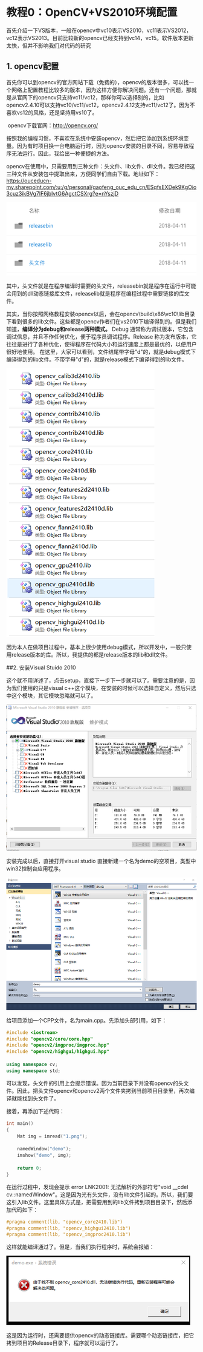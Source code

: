 # 教程0：OpenCV+VS2010环境配置

首先介绍一下VS版本，一般在opencv中vc10表示VS2010，vc11表示VS2012，vc12表示VS2013。目前比较新的opencv已经支持到vc14，vc15。软件版本更新太快，但并不影响我们对代码的研究

## 1. opencv配置

首先你可以到opencv的官方网站下载（免费的），opencv的版本很多，可以找一个网络上配置教程比较多的版本，因为这样方便你解决问题。还有一个问题，那就是从官网下的opencv只支持vc11/vc12，那样你可以选择别的，比如opencv2.4.10可以支持vc10/vc11/vc12，opencv2.4.12支持vc11/vc12了。因为不喜欢vs12的风格，还是坚持用vs10了。

​ opencv下载官网：<http://opencv.org/>

按照我的编程习惯，不喜欢在系统中安装opencv，然后把它添加到系统环境变量。因为有时项目换一台电脑运行时，因为opencv安装的目录不同，容易导致程序无法运行。因此，我给出一种便捷的方法。

opencv在使用中，只需要用到三种文件：头文件、lib文件、dll文件。我已经把这三种文件从安装包中提取出来，方便同学们自由下载。地址如下：https://ouceducn-my.sharepoint.com/:u:/g/personal/gaofeng_ouc_edu_cn/ESqfsEXDek9KgOio3cuz3ikBVg7lF6jbIvtG6AgctCSXrg?e=nYszjD

![](./img/20180411105704.png)

其中，头文件就是在程序编译时需要的头文件，releasebin就是程序在运行中可能会用到的dll动态链接库文件，releaselib就是程序在编程过程中需要链接的库文件。

其实，当你按照网络教程安装opencv以后，会在opencv\build\x86\vc10\lib目录下看到很多的lib文件。这些都是opencv作者们在vs2010下编译得到的。但是我们知道，**编译分为debug和release两种模式。** Debug 通常称为调试版本，它包含调试信息，并且不作任何优化，便于程序员调试程序。Release 称为发布版本，它往往是进行了各种优化，使得程序在代码大小和运行速度上都是最优的，以便用户很好地使用。 在这里，大家可以看到，文件结尾带字母"d"的，就是debug模式下编译得到的lib文件。不带字母"d"的，就是release模式下编译得到的lib文件。

![](./img/20180411110028.png)

因为本人在做项目过程中，基本上很少使用debug模式，所以开发中，一般只使用release版本的库。所以，我提供的都是release版本的lib和dll文件。

##2. 安装Visual Stuido 2010

这个就不用详述了，点击setup，直接下一步下一步就可以了。需要注意的是，因为我们使用的只是visual c++这个模块，在安装的时候可以选择自定义，然后只选中这个模块，其它模块忽略就可以了。

![](./img/20180411155337.png)

安装完成以后，直接打开visual studio 直接新建一个名为demo的空项目，类型中win32控制台应用程序。

![](./img/20180411155903.png)

给项目添加一个CPP文件，名为main.cpp。先添加头部引用，如下：

```c++
#include <iostream>
#include "opencv2/core/core.hpp"
#include "opencv2/imgproc/imgproc.hpp"
#include "opencv2/highgui/highgui.hpp"

using namespace cv;
using namespace std;
```

可以发现，头文件的引用上会提示错误。因为当前目录下并没有opencv的头文件。因此，把头文件opencv和opencv2两个文件夹拷到当前项目目录里，再次编译就能找到头文件了。

接着，再添加下述代码：

```c++
int main()
{
	Mat img = imread("1.png");

	namedWindow("demo");  
    imshow("demo", img);  

	return 0;
}
```

在运行过程中，发现会提示 error LNK2001: 无法解析的外部符号"void __cdel cv::namedWindow"。这是因为光有头文件，没有lib文件引起的。所以，我们要这引入lib文件。这里具体方式是，把需要用到的lib文件拷到项目目录下，然后添加代码如下：

```c++
#pragma comment(lib, "opencv_core2410.lib")
#pragma comment(lib, "opencv_highgui2410.lib")
#pragma comment(lib, "opencv_imgproc2410.lib")
```

这样就能编译通过了。但是，当我们执行程序时，系统会报错：

![](./img/20180411161450.png)

这是因为运行时，还需要提供opencv的动态链接库。需要哪个动态链接库，把它拷到项目的Release目录下，程序就可以运行了。

















